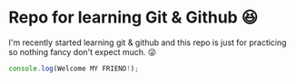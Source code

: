 # Repo for learning Git & Github 😆
I'm recently started learning git & github and this repo is just for practicing so nothing fancy don't expect much. 😜
``` js
console.log(Welcome MY FRIEND!);
```
